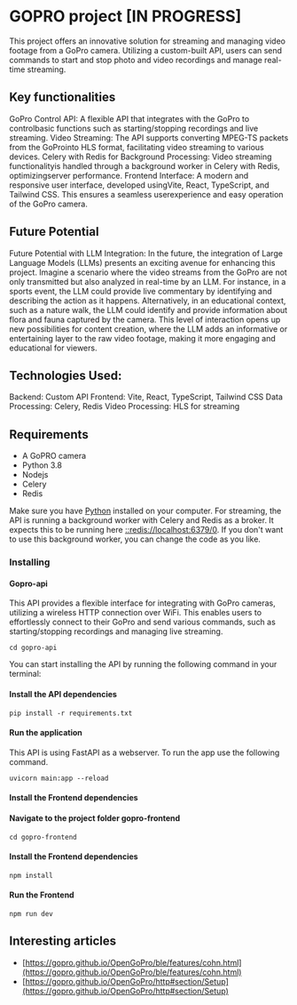 # GOPRO project [IN PROGRESS]

This project offers an innovative solution for streaming and managing video footage from a GoPro camera. Utilizing a custom-built API, users can send commands to start and stop photo and video recordings and manage real-time streaming.

## Key functionalities

GoPro Control API: A flexible API that integrates with the GoPro to controlbasic functions such as starting/stopping recordings and live streaming.
Video Streaming: The API supports converting MPEG-TS packets from the GoProinto HLS format, facilitating video streaming to various devices.
Celery with Redis for Background Processing: Video streaming functionalityis handled through a background worker in Celery with Redis, optimizingserver performance.
Frontend Interface: A modern and responsive user interface, developed usingVite, React, TypeScript, and Tailwind CSS. This ensures a seamless userexperience and easy operation of the GoPro camera.

## Future Potential

Future Potential with LLM Integration:
In the future, the integration of Large Language Models (LLMs) presents an exciting avenue for enhancing this project. Imagine a scenario where the video streams from the GoPro are not only transmitted but also analyzed in real-time by an LLM. For instance, in a sports event, the LLM could provide live commentary by identifying and describing the action as it happens. Alternatively, in an educational context, such as a nature walk, the LLM could identify and provide information about flora and fauna captured by the camera. This level of interaction opens up new possibilities for content creation, where the LLM adds an informative or entertaining layer to the raw video footage, making it more engaging and educational for viewers.

## Technologies Used:

Backend: Custom API
Frontend: Vite, React, TypeScript, Tailwind CSS
Data Processing: Celery, Redis
Video Processing: HLS for streaming

## Requirements

- A GoPRO camera
- Python 3.8
- Nodejs
- Celery
- Redis

Make sure you have [Python](https://www.python.org/downloads/) installed on your computer.
For streaming, the API is running a background worker with Celery and Redis as a broker.
It expects this to be running here [::redis://localhost:6379/0](::redis://localhost:6379/0). If you don't want to use this background worker, you can change the code as you like.

### Installing

#### Gopro-api

This API provides a flexible interface for integrating with GoPro cameras, utilizing a wireless HTTP connection over WiFi. This enables users to effortlessly connect to their GoPro and send various commands, such as starting/stopping recordings and managing live streaming.

```
cd gopro-api
```

You can start installing the API by running the following command in your terminal:

#### Install the API dependencies

```
pip install -r requirements.txt
```

#### Run the application

This API is using FastAPI as a webserver. To run the app use the following command.

```
uvicorn main:app --reload
```

#### Install the Frontend dependencies

#### Navigate to the project folder gopro-frontend

```
cd gopro-frontend
```

#### Install the Frontend dependencies

```
npm install
```

#### Run the Frontend

```
npm run dev
```

## Interesting articles
- [https://gopro.github.io/OpenGoPro/ble/features/cohn.html](https://gopro.github.io/OpenGoPro/ble/features/cohn.html)
- [https://gopro.github.io/OpenGoPro/http#section/Setup](https://gopro.github.io/OpenGoPro/http#section/Setup)
